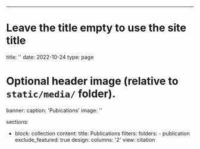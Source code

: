 ---
# Leave the title empty to use the site title
title: ''
date: 2022-10-24
type: page

# Optional header image (relative to `static/media/` folder).
banner:
  caption: 'Pubications'
  image: ''

sections:
  - block: collection
    content:
      title: Publications
      filters:
        folders:
          - publication
        exclude_featured: true
    design:
      columns: '2'
      view: citation
